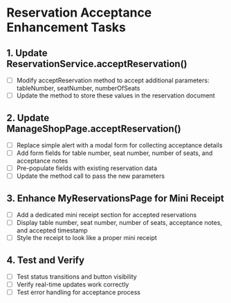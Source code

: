 # Reservation Acceptance Enhancement Tasks

## 1. Update ReservationService.acceptReservation()
- [ ] Modify acceptReservation method to accept additional parameters: tableNumber, seatNumber, numberOfSeats
- [ ] Update the method to store these values in the reservation document

## 2. Update ManageShopPage.acceptReservation()
- [ ] Replace simple alert with a modal form for collecting acceptance details
- [ ] Add form fields for table number, seat number, number of seats, and acceptance notes
- [ ] Pre-populate fields with existing reservation data
- [ ] Update the method call to pass the new parameters

## 3. Enhance MyReservationsPage for Mini Receipt
- [ ] Add a dedicated mini receipt section for accepted reservations
- [ ] Display table number, seat number, number of seats, acceptance notes, and accepted timestamp
- [ ] Style the receipt to look like a proper mini receipt

## 4. Test and Verify
- [ ] Test status transitions and button visibility
- [ ] Verify real-time updates work correctly
- [ ] Test error handling for acceptance process
